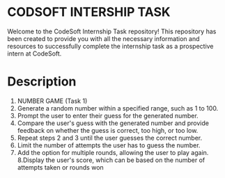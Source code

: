 # CODSOFT INTERSHIP TASK 
Welcome to the CodeSoft Internship Task repository! This repository has been created to provide you with all the necessary information and resources to successfully complete the internship task as a prospective intern at CodeSoft.

# Description
 1. NUMBER GAME (Task 1)<br> 
 2. Generate a random number within a specified range, such as 1 to 100.<br>
 3. Prompt the user to enter their guess for the generated number.<br>
 4. Compare the user's guess with the generated number and provide feedback on whether the guess is correct, too high, or too low.<br>
 5. Repeat steps 2 and 3 until the user guesses the correct number.<br>
 6. Limit the number of attempts the user has to guess the number.<br>
 7. Add the option for multiple rounds, allowing the user to play again.<br>
 8.Display the user's score, which can be based on the number of attempts taken or rounds won<br>


